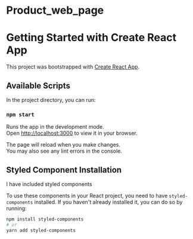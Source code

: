 # Product_web_page 

# Getting Started with Create React App

This project was bootstrapped with [Create React App](https://github.com/facebook/create-react-app).

## Available Scripts

In the project directory, you can run:

### `npm start`

Runs the app in the development mode.\
Open [http://localhost:3000](http://localhost:3000) to view it in your browser.

The page will reload when you make changes.\
You may also see any lint errors in the console.


## Styled Component Installation
 I have included styled components 
 
To use these components in your React project, you need to have `styled-components` installed. If you haven't already installed it, you can do so by running:

```bash
npm install styled-components
# or
yarn add styled-components
